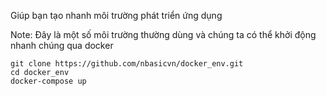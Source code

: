 Giúp bạn tạo nhanh môi trường phát triển ứng dụng

Note: Đây là một số môi trường thường dùng và chúng ta có thể khởi động nhanh chúng qua docker

```SHELL
git clone https://github.com/nbasicvn/docker_env.git
cd docker_env
docker-compose up
```